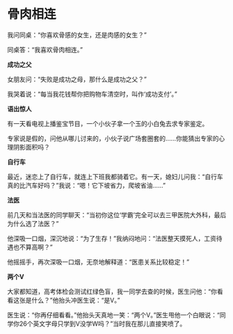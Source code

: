 # 骨肉相连

我问同桌：“你喜欢骨感的女生，还是肉感的女生？” 

同桌答：“我喜欢骨肉相连。” 

**成功之父**

女朋友问：“失败是成功之母，那什么是成功之父？” 

我哭着说：“每当我花钱帮你把购物车清空时，叫作‘成功支付’。” 

**语出惊人**

有一天看电视上播鉴宝节目，一个小伙子拿一个玉的小白兔去求专家鉴定。 

专家说是假的，问他从哪儿讨来的，小伙子说广场套圈套的……你能猜出专家的心理阴影面积吗？ 

**自行车**

最近，迷恋上了自行车，就连上下班我都骑着它。有一天，媳妇儿问我：“自行车真的比汽车好吗？”我说：“嗯！它下坡省力，爬坡省油……” 

**法医**

前几天和当法医的同学聊天：“当初你这位‘学霸’完全可以去三甲医院大外科，最后为什么选了法医？” 

他深吸一口烟，深沉地说：“为了生存！”我纳闷地问：“法医整天摸死人，工资待遇也不算高啊？” 

他摇摇手，再次深吸一口烟，无奈地解释道：“医患关系比较稳定！” 

**两个V**

大家都知道，高考体检会测试红绿色盲，我一同学去查的时候，医生问他：“你看看这张是什么？”他抬头冲医生说：“是V。” 

医生说：“你再仔细看看。”他抬头天真地一笑：“两个V。”医生甩他一个白眼说：“同学你26个英文字母只学到V没学W吗？”当时我在那儿直接笑喷了。